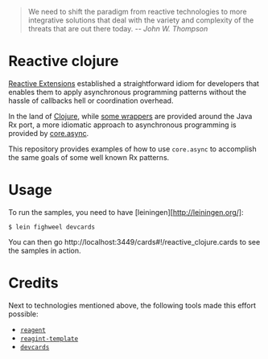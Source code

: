 > We need to shift the paradigm from reactive technologies to more integrative solutions that deal with the variety and complexity of the threats that are out there today.
> -- _John W. Thompson_

# Reactive clojure

[Reactive Extensions][rx] established a straightforward idiom for developers
that enables them to apply asynchronous programming patterns without the hassle
of callbacks hell or coordination overhead.

In the land of [Clojure][clj], while [some wrappers][rx-clj] are provided around
the Java Rx port, a more idiomatic approach to asynchronous programming is
provided by [core.async][async].

This repository provides examples of how to use `core.async` to accomplish
the same goals of some well known Rx patterns.

# Usage

To run the samples, you need to have [leiningen][http://leiningen.org/]:

```
$ lein fighweel devcards
```

You can then go http://localhost:3449/cards#!/reactive_clojure.cards to
see the samples in action.

# Credits

Next to technologies mentioned above, the following tools made this effort
possible:

- [`reagent`](https://github.com/reagent-project/reagent)
- [`reagint-template`](https://github.com/reagent-project/reagent-template)
- [`devcards`](https://github.com/bhauman/devcards)

[rx]: http://reactivex.io/
[clj]: http://clojure.org/
[rx-clj]: https://github.com/ReactiveX/RxClojure/
[async]: https://github.com/clojure/core.async
